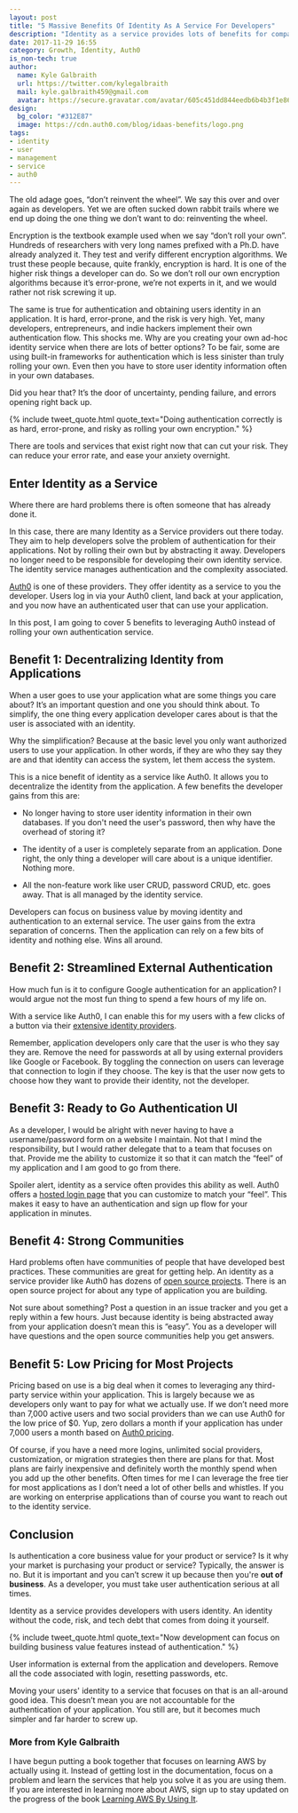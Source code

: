 ```yaml
---
layout: post
title: "5 Massive Benefits Of Identity As A Service For Developers"
description: "Identity as a service provides lots of benefits for companies and developers looking to iterate quickly. Focus on building customer value not authentication."
date: 2017-11-29 16:55
category: Growth, Identity, Auth0
is_non-tech: true
author: 
  name: Kyle Galbraith
  url: https://twitter.com/kylegalbraith
  mail: kyle.galbraith459@gmail.com
  avatar: https://secure.gravatar.com/avatar/605c451dd844eedb6b4b3f1e8619280b
design: 
  bg_color: "#312E87"
  image: https://cdn.auth0.com/blog/idaas-benefits/logo.png
tags:
- identity
- user
- management
- service
- auth0
---
```

The old adage goes, “don’t reinvent the wheel”. We say this over and over again as developers. Yet we are often sucked down rabbit trails where we end up doing the one thing we don’t want to do: reinventing the wheel.

Encryption is the textbook example used when we say “don’t roll your own”. Hundreds of researchers with very long names prefixed with a Ph.D. have already analyzed it. They test and verify different encryption algorithms. We trust these people because, quite frankly, encryption is hard. It is one of the higher risk things a developer can do. So we don’t roll our own encryption algorithms because it’s error-prone, we’re not experts in it, and we would rather not risk screwing it up.

The same is true for authentication and obtaining users identity in an application. It is hard, error-prone, and the risk is very high.
Yet, many developers, entrepreneurs, and indie hackers implement their own authentication flow. This shocks me. Why are you creating your own ad-hoc identity service when there are lots of better options? To be fair, some are using built-in frameworks for authentication which is less sinister than truly rolling your own. Even then you have to store user identity information often in your own databases.

Did you hear that? It’s the door of uncertainty, pending failure, and errors opening right back up.

{% include tweet_quote.html quote_text="Doing authentication correctly is as hard, error-prone, and risky as rolling your own encryption." %}

There are tools and services that exist right now that can cut your risk. They can reduce your error rate, and ease your anxiety overnight.

## Enter Identity as a Service
Where there are hard problems there is often someone that has already done it.

In this case, there are many Identity as a Service providers out there today. They aim to help developers solve the problem of authentication for their applications. Not by rolling their own but by abstracting it away. Developers no longer need to be responsible for developing their own identity service. The identity service manages authentication and the complexity associated.

[Auth0](https://auth0.com) is one of these providers. They offer identity as a service to you the developer. Users log in via your Auth0 client, land back at your application, and you now have an authenticated user that can use your application.

In this post, I am going to cover 5 benefits to leveraging Auth0 instead of rolling your own authentication service.

## Benefit 1: Decentralizing Identity from Applications
When a user goes to use your application what are some things you care about? It’s an important question and one you should think about. To simplify, the one thing every application developer cares about is that the user is associated with an identity.

Why the simplification? Because at the basic level you only want authorized users to use your application. In other words, if they are who they say they are and that identity can access the system, let them access the system.

This is a nice benefit of identity as a service like Auth0. It allows you to decentralize the identity from the application. A few benefits the developer gains from this are:

* No longer having to store user identity information in their own databases. If you don't need the user's password, then why have the overhead of storing it?

* The identity of a user is completely separate from an application. Done right, the only thing a developer will care about is a unique identifier. Nothing more.

* All the non-feature work like user CRUD, password CRUD, etc. goes away. That is all managed by the identity service.

Developers can focus on business value by moving identity and authentication to an external service. The user gains from the extra separation of concerns. Then the application can rely on a few bits of identity and nothing else. Wins all around.

## Benefit 2: Streamlined External Authentication
How much fun is it to configure Google authentication for an application? I would argue not the most fun thing to spend a few hours of my life on.

With a service like Auth0, I can enable this for my users with a few clicks of a button via their [extensive identity providers](https://auth0.com/docs/identityproviders).

Remember, application developers only care that the user is who they say they are. Remove the need for passwords at all by using external providers like Google or Facebook. By toggling the connection on users can leverage that connection to login if they choose. The key is that the user now gets to choose how they want to provide their identity, not the developer.

## Benefit 3: Ready to Go Authentication UI
As a developer, I would be alright with never having to have a username/password form on a website I maintain. Not that I mind the responsibility, but I would rather delegate that to a team that focuses on that. Provide me the ability to customize it so that it can match the “feel” of my application and I am good to go from there.

Spoiler alert, identity as a service often provides this ability as well. Auth0 offers a [hosted login page](https://auth0.com/docs/hosted-pages/login) that you can customize to match your “feel”. This makes it easy to have an authentication and sign up flow for your application in minutes.

## Benefit 4: Strong Communities
Hard problems often have communities of people that have developed best practices. These communities are great for getting help. An identity as a service provider like Auth0 has dozens of [open source projects](https://github.com/auth0/). There is an open source project for about any type of application you are building.

Not sure about something? Post a question in an issue tracker and you get a reply within a few hours. Just because identity is being abstracted away from your application doesn’t mean this is “easy”. You as a developer will have questions and the open source communities help you get answers.

## Benefit 5: Low Pricing for Most Projects
Pricing based on use is a big deal when it comes to leveraging any third-party service within your application. This is largely because we as developers only want to pay for what we actually use. If we don’t need more than 7,000 active users and two social providers than we can use Auth0 for the low price of $0. Yup, zero dollars a month if your application has under 7,000 users a month based on [Auth0 pricing](https://auth0.com/pricing).

Of course, if you have a need more logins, unlimited social providers, customization, or migration strategies then there are plans for that. Most plans are fairly inexpensive and definitely worth the monthly spend when you add up the other benefits. Often times for me I can leverage the free tier for most applications as I don’t need a lot of other bells and whistles. If you are working on enterprise applications than of course you want to reach out to the identity service.

## Conclusion
Is authentication a core business value for your product or service? Is it why your market is purchasing your product or service? Typically, the answer is no. But it is important and you can’t screw it up because then you're **out of business**. As a developer, you must take user authentication serious at all times.

Identity as a service provides developers with users identity. An identity without the code, risk, and tech debt that comes from doing it yourself. 

{% include tweet_quote.html quote_text="Now development can focus on building business value features instead of authentication." %}

User information is external from the application and developers. Remove all the code associated with login, resetting passwords, etc.

Moving your users' identity to a service that focuses on that is an all-around good idea. This doesn’t mean you are not accountable for the authentication of your application. You still are, but it becomes much simpler and far harder to screw up.

### More from Kyle Galbraith
I have begun putting a book together that focuses on learning AWS by actually using it. Instead of getting lost in the documentation, focus on a problem and learn the services that help you solve it as you are using them. If you are interested in learning more about AWS, sign up to stay updated on the progress of the book [Learning AWS By Using It](https://www.kylegalbraith.com/learn-aws).






